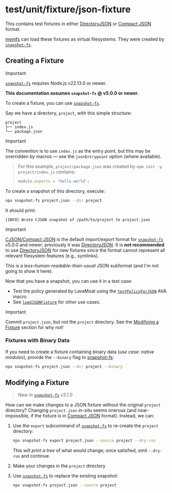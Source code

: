 # test/unit/fixture/json-fixture

This contains test fixtures in either [DirectoryJSON][] or [Compact JSON][] format.

[memfs](https://npm.im/memfs) can load these fixtures as virtual filesystems. They were created by [`snapshot-fs`][snapshot-fs].

## Creating a Fixture

> [!IMPORTANT]
>
> [`snapshot-fs`][snapshot-fs] requires Node.js v22.13.0 or newer.
>
> **This documentation assumes `snapshot-fs` @ v5.0.0 or newer.**

To create a fixture, you can use [`snapshot-fs`][snapshot-fs].

Say we have a directory, `project`, with this simple structure:

```text
project
├── index.js
└── package.json
```

> [!IMPORTANT]
>
> The convention is to use `index.js` as the entry point, but this may be
> overridden by macros — see the `jsonEntrypoint` option (where available).

<!-- prettier-ignore-start -->
> For this example, `project/package.json` was created by `npm init -y`. `project/index.js` contains:
>
> ```js
> module.exports = 'hello world';
> ```
<!-- prettier-ignore-end -->

To create a snapshot of this directory, execute:

```sh
npx snapshot-fs project.json --dir project
```

It should print:

```text
[INFO] Wrote CJSON snapshot of /path/to/project to project.json
```

> [!IMPORTANT]
>
> [CJSON/Compact JSON][Compact JSON] is the default import/export format for [`snapshot-fs`][snapshot-fs] v5.0.0 and newer; previously it was [DirectoryJSON][].
> It is **not recommended** to use [DirectoryJSON][] for new fixtures since the format cannot represent all relevant filesystem features (e.g., symlinks).

This is a _less-human-readable-than-usual_ JSON subformat (and I'm not going to show it here).

Now that you have a snapshot, you can use it in a test case:

- Test the policy generated by LavaMoat using the [`testPolicyForJSON`][testPolicyForJSON] AVA macro.
- See [`loadJSONFixture`][loadJSONFixture] for other use cases.

> [!IMPORTANT]
>
> Commit `project.json`, but not the `project` directory. See the [Modifying a Fixture][] section for why not!

### Fixtures with Binary Data

If you need to create a fixture containing binary data (_use case: native modules_), provide the `--binary` flag to [snapshot-fs][]:

```sh
npx snapshot-fs project.json --dir project --binary
```

## Modifying a Fixture

> New in [`snapshot-fs`][snapshot-fs] v3.1.0

How can we make changes to a JSON fixture without the original `project` directory? Changing `project.json` _in-situ_ seems onerous (and near-impossible, if the fixture is in [Compact JSON][] format). Instead, we can:

1. Use the `export` subcommand of [`snapshot-fs`][snapshot-fs] to re-create the `project` directory:

   ```sh
   npx snapshot-fs export project.json --source project --dry-run
   ```

   This will _print a tree_ of what would change; once satisfied, omit `--dry-run` and continue.

2. Make your changes in the `project` directory
3. Use [`snapshot-fs`][snapshot-fs] to replace the existing snapshot:

   ```sh
   npx snapshot-fs project.json --source project
   ```

[snapshot-fs]: https://npm.im/snapshot-fs
[DirectoryJSON]: https://github.com/streamich/memfs/blob/1a731872623199670e073974bd8a21706c942239/src/volume.ts#L197
[Compact JSON]: https://jsonjoy.com/specs/compact-json
[testPolicyForJSON]: https://github.com/LavaMoat/LavaMoat/blob/f730968f823f2a35a784571db3b9ac5a03bac9d7/packages/node/test/unit/policy/macros.js#L148-L190
[loadJSONFixture]: https://github.com/LavaMoat/LavaMoat/blob/f730968f823f2a35a784571db3b9ac5a03bac9d7/packages/node/test/unit/json-fixture-util.js#L69-L107
[modifying a fixture]: #modifying-a-fixture
